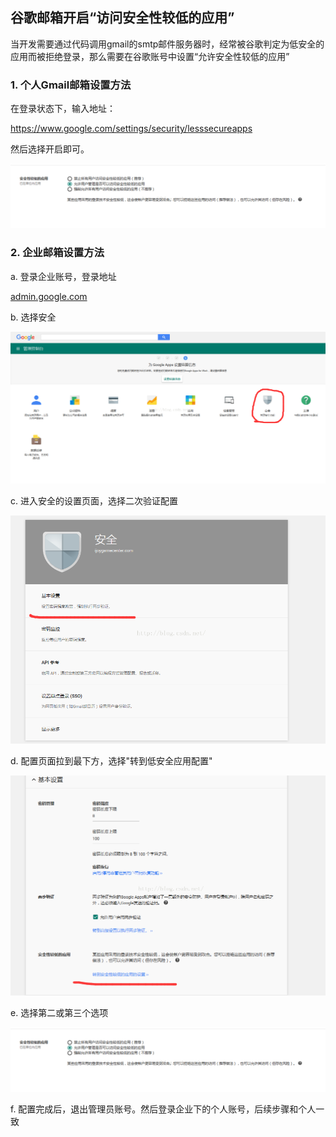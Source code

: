 ## 谷歌邮箱开启“访问安全性较低的应用”

当开发需要通过代码调用gmail的smtp邮件服务器时，经常被谷歌判定为低安全的应用而被拒绝登录，那么需要在谷歌账号中设置“允许安全性较低的应用”

### 1. 个人Gmail邮箱设置方法

在登录状态下，输入地址：

https://www.google.com/settings/security/lesssecureapps

然后选择开启即可。

![](./images/google_secure_low.png)

### 2. 企业邮箱设置方法

a. 登录企业账号，登录地址

[admin.google.com](https://admin.google.com/)

b. 选择安全

![](./images/google_admin.png)

c. 进入安全的设置页面，选择二次验证配置

![](./images/google_secure.png)

d. 配置页面拉到最下方，选择"转到低安全应用配置"

![](./images/google_secure_base.png)

e. 选择第二或第三个选项

![](./images/google_low_choice.png)



f. 配置完成后，退出管理员账号。然后登录企业下的个人账号，后续步骤和个人一致